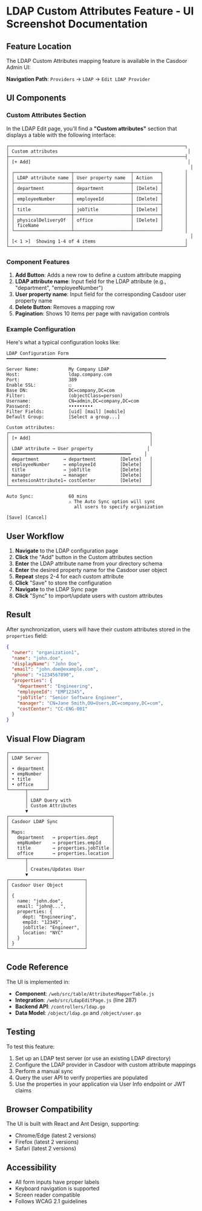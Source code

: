 # LDAP Custom Attributes Feature - UI Screenshot Documentation

## Feature Location

The LDAP Custom Attributes mapping feature is available in the Casdoor Admin UI:

**Navigation Path**: `Providers` → `LDAP` → `Edit LDAP Provider`

## UI Components

### Custom Attributes Section

In the LDAP Edit page, you'll find a **"Custom attributes"** section that displays a table with the following interface:

```
┌─────────────────────────────────────────────────────────────────┐
│ Custom attributes                                                │
├─────────────────────────────────────────────────────────────────┤
│ [+ Add]                                                          │
│                                                                   │
│ ┌─────────────────────┬─────────────────────┬──────────┐        │
│ │ LDAP attribute name │ User property name  │ Action   │        │
│ ├─────────────────────┼─────────────────────┼──────────┤        │
│ │ department          │ department          │ [Delete] │        │
│ ├─────────────────────┼─────────────────────┼──────────┤        │
│ │ employeeNumber      │ employeeId          │ [Delete] │        │
│ ├─────────────────────┼─────────────────────┼──────────┤        │
│ │ title               │ jobTitle            │ [Delete] │        │
│ ├─────────────────────┼─────────────────────┼──────────┤        │
│ │ physicalDeliveryOf  │ office              │ [Delete] │        │
│ │ ficeName            │                     │          │        │
│ └─────────────────────┴─────────────────────┴──────────┘        │
│                                                                   │
│ [< 1 >]  Showing 1-4 of 4 items                                 │
└─────────────────────────────────────────────────────────────────┘
```

### Component Features

1. **Add Button**: Adds a new row to define a custom attribute mapping
2. **LDAP attribute name**: Input field for the LDAP attribute (e.g., "department", "employeeNumber")
3. **User property name**: Input field for the corresponding Casdoor user property name
4. **Delete Button**: Removes a mapping row
5. **Pagination**: Shows 10 items per page with navigation controls

### Example Configuration

Here's what a typical configuration looks like:

```
LDAP Configuration Form
━━━━━━━━━━━━━━━━━━━━━━━━━━━━━━━━━━━━━━━━━━━━━━━━━━━━━━━━━━━

Server Name:           My Company LDAP
Host:                  ldap.company.com
Port:                  389
Enable SSL:            ☐
Base DN:               DC=company,DC=com
Filter:                (objectClass=person)
Username:              CN=admin,DC=company,DC=com
Password:              •••••••••
Filter Fields:         [uid] [mail] [mobile]
Default Group:         [Select a group...]

Custom attributes:     
┌────────────────────────────────────────────────────┐
│ [+ Add]                                            │
│                                                    │
│ LDAP attribute → User property                    │
│ ━━━━━━━━━━━━━━━━━━━━━━━━━━━━━━━━━━━━━━━━━━━━     │
│ department         → department         [Delete]   │
│ employeeNumber     → employeeId         [Delete]   │
│ title              → jobTitle           [Delete]   │
│ manager            → manager            [Delete]   │
│ extensionAttribute1→ costCenter         [Delete]   │
└────────────────────────────────────────────────────┘

Auto Sync:             60 mins
                       ⚠ The Auto Sync option will sync 
                         all users to specify organization

[Save] [Cancel]
```

## User Workflow

1. **Navigate** to the LDAP configuration page
2. **Click** the "Add" button in the Custom attributes section
3. **Enter** the LDAP attribute name from your directory schema
4. **Enter** the desired property name for the Casdoor user object
5. **Repeat** steps 2-4 for each custom attribute
6. **Click** "Save" to store the configuration
7. **Navigate** to the LDAP Sync page
8. **Click** "Sync" to import/update users with custom attributes

## Result

After synchronization, users will have their custom attributes stored in the `properties` field:

```json
{
  "owner": "organization1",
  "name": "john.doe",
  "displayName": "John Doe",
  "email": "john.doe@example.com",
  "phone": "+1234567890",
  "properties": {
    "department": "Engineering",
    "employeeId": "EMP12345",
    "jobTitle": "Senior Software Engineer",
    "manager": "CN=Jane Smith,OU=Users,DC=company,DC=com",
    "costCenter": "CC-ENG-001"
  }
}
```

## Visual Flow Diagram

```
┌──────────────┐
│ LDAP Server  │
│              │
│ • department │
│ • empNumber  │
│ • title      │
│ • office     │
└──────┬───────┘
       │
       │ LDAP Query with
       │ Custom Attributes
       ▼
┌──────────────────────────────────────┐
│ Casdoor LDAP Sync                    │
│                                      │
│ Maps:                                │
│   department   → properties.dept     │
│   empNumber    → properties.empId    │
│   title        → properties.jobTitle │
│   office       → properties.location │
└──────┬───────────────────────────────┘
       │
       │ Creates/Updates User
       ▼
┌────────────────────────────┐
│ Casdoor User Object        │
│                            │
│ {                          │
│   name: "john.doe",        │
│   email: "john@...",       │
│   properties: {            │
│     dept: "Engineering",   │
│     empId: "12345",        │
│     jobTitle: "Engineer",  │
│     location: "NYC"        │
│   }                        │
│ }                          │
└────────────────────────────┘
```

## Code Reference

The UI is implemented in:
- **Component**: `/web/src/table/AttributesMapperTable.js`
- **Integration**: `/web/src/LdapEditPage.js` (line 287)
- **Backend API**: `/controllers/ldap.go`
- **Data Model**: `/object/ldap.go` and `/object/user.go`

## Testing

To test this feature:

1. Set up an LDAP test server (or use an existing LDAP directory)
2. Configure the LDAP provider in Casdoor with custom attribute mappings
3. Perform a manual sync
4. Query the user API to verify properties are populated
5. Use the properties in your application via User Info endpoint or JWT claims

## Browser Compatibility

The UI is built with React and Ant Design, supporting:
- Chrome/Edge (latest 2 versions)
- Firefox (latest 2 versions)
- Safari (latest 2 versions)

## Accessibility

- All form inputs have proper labels
- Keyboard navigation is supported
- Screen reader compatible
- Follows WCAG 2.1 guidelines
